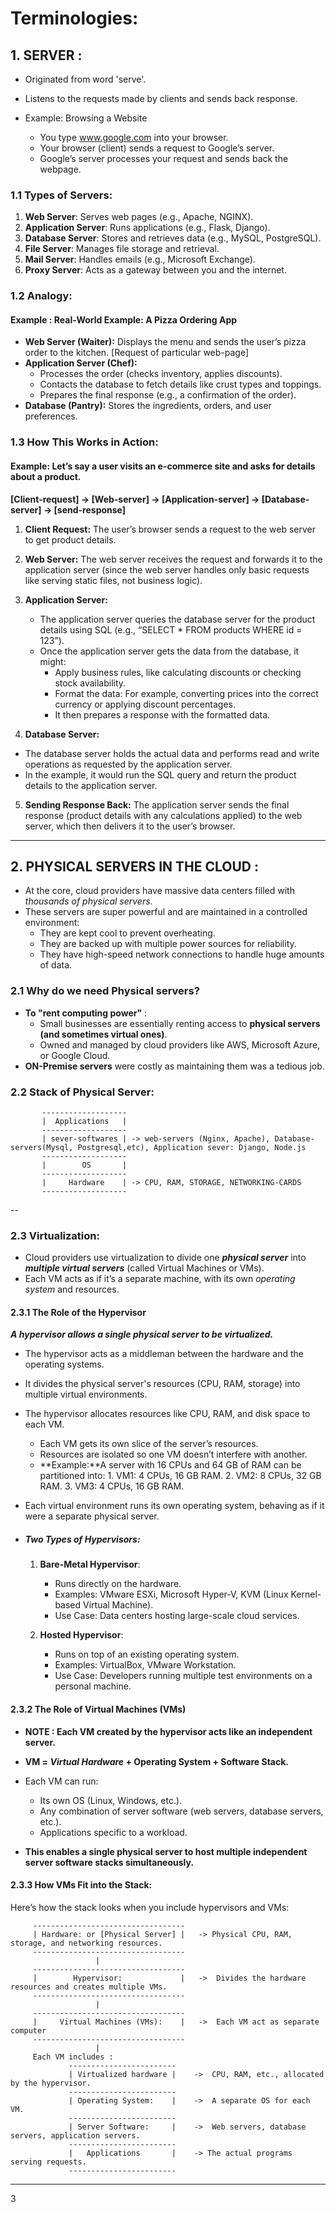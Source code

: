 

# Terminologies:


## 1. SERVER : 
* Originated from word 'serve'.
* Listens to the requests made by clients and sends back response.
 
* Example: Browsing a Website
  * You type www.google.com into your browser.
  * Your browser (client) sends a request to Google’s server.
  * Google’s server processes your request and sends back the webpage.


 ### 1.1 Types of Servers:
1. **Web Server**: Serves web pages (e.g., Apache, NGINX).
2. **Application Server**: Runs applications (e.g., Flask, Django).
3. **Database Server**: Stores and retrieves data (e.g., MySQL, PostgreSQL).
4. **File Server**: Manages file storage and retrieval.
5. **Mail Server**: Handles emails (e.g., Microsoft Exchange).
6. **Proxy Server**: Acts as a gateway between you and the internet.
 

### 1.2 Analogy:
#### Example : Real-World Example: A Pizza Ordering App
* **Web Server (Waiter):** Displays the menu and sends the user’s pizza order to the kitchen. [Request of particular web-page]
* **Application Server (Chef):**
    * Processes the order (checks inventory, applies discounts).
    * Contacts the database to fetch details like crust types and toppings.
    * Prepares the final response (e.g., a confirmation of the order).
* **Database (Pantry):** Stores the ingredients, orders, and user preferences.


 ### 1.3 How This Works in Action:
#### Example: Let’s say a user visits an e-commerce site and asks for details about a product.

**[Client-request] -> [Web-server] -> [Application-server] -> [Database-server] -> [send-response]**

1. **Client Request:** The user’s browser sends a request to the web server to get product details.

2. **Web Server:** The web server receives the request and forwards it to the application server (since the web server handles only basic requests like serving static files, not business logic).

3. **Application Server:**
   * The application server queries the database server for the product details using SQL (e.g., “SELECT * FROM products WHERE id = 123”).
   * Once the application server gets the data from the database, it might:
      * Apply business rules, like calculating discounts or checking stock availability.
      * Format the data: For example, converting prices into the correct currency or applying discount percentages.
      * It then prepares a response with the formatted data.

4. **Database Server:** 
* The database server holds the actual data and performs read and write operations as requested by the application server.
* In the example, it would run the SQL query and return the product details to the application server.

5. **Sending Response Back:** The application server sends the final response (product details with any calculations applied) to the web server, which then delivers it to the user’s browser.





 ---------------------------------------------------------------------------------------------------------------------------------------

## 2. PHYSICAL SERVERS IN THE CLOUD : 
* At the core, cloud providers have massive data centers filled with *thousands of physical servers*. 
* These servers are super powerful and are maintained in a controlled environment:
  * They are kept cool to prevent overheating.
  * They are backed up with multiple power sources for reliability.
  * They have high-speed network connections to handle huge amounts of data.

### 2.1 Why do we need Physical servers?
* **To "rent computing power"** :
   * Small businesses are essentially renting access to **physical servers (and sometimes virtual ones)**.
   * Owned and managed by cloud providers like AWS, Microsoft Azure, or Google Cloud.
* **ON-Premise servers** were costly as maintaining them was a tedious job.


### 2.2 Stack of Physical Server:
           -------------------
           |  Applications   |
           -------------------
           | sever-softwares | -> web-servers (Nginx, Apache), Database-servers(Mysql, Postgresql,etc), Application sever: Django, Node.js
           -------------------
           |        OS       |
           -------------------
           |     Hardware    | -> CPU, RAM, STORAGE, NETWORKING-CARDS
           -------------------

--
### 2.3 Virtualization:
* Cloud providers use virtualization to divide one ***physical server*** into ***multiple virtual servers*** (called Virtual Machines or VMs). 
* Each VM acts as if it’s a separate machine, with its own *operating system* and resources.

#### 2.3.1 The Role of the Hypervisor
***A hypervisor allows a single physical server to be virtualized.***
* The hypervisor acts as a middleman between the hardware and the operating systems.
* It divides the physical server's resources (CPU, RAM, storage) into multiple virtual environments.
* The hypervisor allocates resources like CPU, RAM, and disk space to each VM.
   * Each VM gets its own slice of the server’s resources.
   * Resources are isolated so one VM doesn’t interfere with another.
   * **Example:**A server with 16 CPUs and 64 GB of RAM can be partitioned into:
                1. VM1: 4 CPUs, 16 GB RAM.
                2. VM2: 8 CPUs, 32 GB RAM.
                3. VM3: 4 CPUs, 16 GB RAM.
* Each virtual environment runs its own operating system, behaving as if it were a separate physical server.

* ##### Two Types of Hypervisors:
  1. **Bare-Metal Hypervisor**:
     * Runs directly on the hardware.
     * Examples: VMware ESXi, Microsoft Hyper-V, KVM (Linux Kernel-based Virtual Machine).
     * Use Case: Data centers hosting large-scale cloud services.

  2. **Hosted Hypervisor**:
     * Runs on top of an existing operating system.
     * Examples: VirtualBox, VMware Workstation.
     * Use Case: Developers running multiple test environments on a personal machine.

#### 2.3.2 The Role of Virtual Machines (VMs)
*  **NOTE : Each VM created by the hypervisor acts like an independent server.**
* **VM = *Virtual Hardware* + Operating System + Software Stack.**
* Each VM can run:
    * Its own OS (Linux, Windows, etc.).
    * Any combination of server software (web servers, database servers, etc.).
    * Applications specific to a workload.


* **This enables a single physical server to host multiple independent server software stacks simultaneously.**
#### 2.3.3 How VMs Fit into the Stack:
Here’s how the stack looks when you include hypervisors and VMs:

         ----------------------------------
         | Hardware: or [Physical Server] |   -> Physical CPU, RAM, storage, and networking resources.
         ----------------------------------
                       |
         ----------------------------------
         |        Hypervisor:             |   ->  Divides the hardware resources and creates multiple VMs.
         ----------------------------------    
                       |
         ----------------------------------
         |     Virtual Machines (VMs):    |   ->  Each VM act as separate computer
         ---------------------------------- 
                       |
         Each VM includes : 
                 ------------------------
                 | Virtualized hardware |    ->  CPU, RAM, etc., allocated by the hypervisor.
                 ------------------------
                 | Operating System:    |    ->  A separate OS for each VM.
                 ------------------------
                 | Server Software:     |    ->  Web servers, database servers, application servers.
                 ------------------------
                 |   Applications       |    -> The actual programs serving requests.
                 ------------------------













-----------------------------------------------------------------------------

3